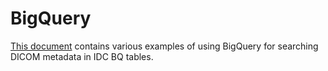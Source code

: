 # BigQuery



[This document](https://docs.google.com/document/d/1qC5_qUFBQ2HmEjfYQa9WaH1Y-erMlfis00bbU8UPnRs/edit?usp=sharing) contains various examples of using BigQuery for searching DICOM metadata in IDC BQ tables.



